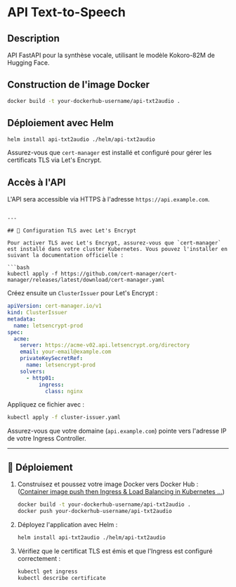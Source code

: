 # API Text-to-Speech

## Description

API FastAPI pour la synthèse vocale, utilisant le modèle Kokoro-82M de Hugging Face.

## Construction de l'image Docker

```bash
docker build -t your-dockerhub-username/api-txt2audio .
```

## Déploiement avec Helm

```bash
helm install api-txt2audio ./helm/api-txt2audio
```

Assurez-vous que `cert-manager` est installé et configuré pour gérer les certificats TLS via Let's Encrypt.

## Accès à l'API

L'API sera accessible via HTTPS à l'adresse `https://api.example.com`.
```

---

## 🔧 Configuration TLS avec Let's Encrypt

Pour activer TLS avec Let's Encrypt, assurez-vous que `cert-manager` est installé dans votre cluster Kubernetes. Vous pouvez l'installer en suivant la documentation officielle :

```bash
kubectl apply -f https://github.com/cert-manager/cert-manager/releases/latest/download/cert-manager.yaml
```


Créez ensuite un `ClusterIssuer` pour Let's Encrypt :

```yaml
apiVersion: cert-manager.io/v1
kind: ClusterIssuer
metadata:
  name: letsencrypt-prod
spec:
  acme:
    server: https://acme-v02.api.letsencrypt.org/directory
    email: your-email@example.com
    privateKeySecretRef:
      name: letsencrypt-prod
    solvers:
      - http01:
          ingress:
            class: nginx
```

Appliquez ce fichier avec :

```bash
kubectl apply -f cluster-issuer.yaml
```


Assurez-vous que votre domaine (`api.example.com`) pointe vers l'adresse IP de votre Ingress Controller.

---

## 🚀 Déploiement

1. Construisez et poussez votre image Docker vers Docker Hub : ([Container image push then Ingress & Load Balancing in Kubernetes ...](https://medium.com/%40ahosanhabib.974/container-image-push-then-ingress-load-balancing-in-kubernetes-with-fastapi-in-private-data-3dd8305f6795?utm_source=chatgpt.com))

   ```bash
   docker build -t your-dockerhub-username/api-txt2audio .
   docker push your-dockerhub-username/api-txt2audio
   ```

2. Déployez l'application avec Helm :

   ```bash
   helm install api-txt2audio ./helm/api-txt2audio
   ```

3. Vérifiez que le certificat TLS est émis et que l'Ingress est configuré correctement :

   ```bash
   kubectl get ingress
   kubectl describe certificate
   ```

